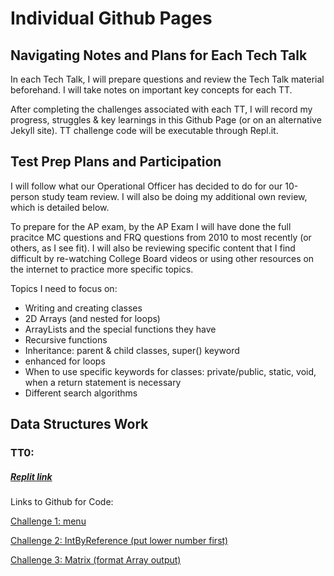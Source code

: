 # Individual Github Pages

## Navigating Notes and Plans for Each Tech Talk
In each Tech Talk, I will prepare questions and review the Tech Talk material beforehand. I will take notes on important key concepts for each TT. 

After completing the challenges associated with each TT, I will record my progress, struggles & key learnings in this Github Page (or on an alternative Jekyll site). TT challenge code will be executable through Repl.it.

## Test Prep Plans and Participation

I will follow what our Operational Officer has decided to do for our 10-person study team review. I will also be doing my additional own review, which is detailed below.

To prepare for the AP exam, by the AP Exam I will have done the full pracitce MC questions and FRQ questions from 2010 to most recently (or others, as I see fit). I will also be reviewing specific content that I find difficult by re-watching College Board videos or using other resources on the internet to practice more specific topics.

Topics I need to focus on:
* Writing and creating classes
* 2D Arrays (and nested for loops)
* ArrayLists and the special functions they have
* Recursive functions
* Inheritance: parent & child classes, super() keyword
* enhanced for loops
* When to use specific keywords for classes: private/public, static, void, when a return statement is necessary
* Different search algorithms


## Data Structures Work

### TT0: 
##### [Replit link](https://replit.com/@RachelWei1/Data-Structures-Indiv)
Links to Github for Code: 

[Challenge 1: menu](https://github.com/wrachel/tri3Individual/blob/master/tri3Individual/src/menu.java)

[Challenge 2: IntByReference (put lower number first)](https://github.com/wrachel/tri3Individual/blob/master/tri3Individual/src/IntByReference.java)

[Challenge 3: Matrix (format Array output)](https://github.com/wrachel/tri3Individual/blob/master/tri3Individual/src/Matrix.java)


